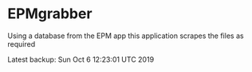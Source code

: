 # EPMgrabber
Using a database from the EPM app this application scrapes the files as required


Latest backup: Sun Oct 6 12:23:01 UTC 2019
